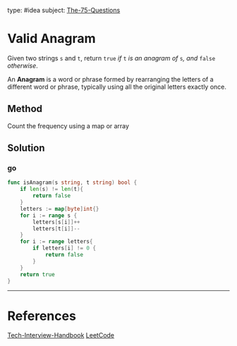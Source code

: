 type: #idea
subject: [The-75-Questions](The-75-Questions.md)
<!-- Subject should be a hub note -->
# Valid Anagram

Given two strings `s` and `t`, return `true` _if_ `t` _is an anagram of_ `s`_, and_ `false` _otherwise_.

An **Anagram** is a word or phrase formed by rearranging the letters of a different word or phrase, typically using all the original letters exactly once.

## Method

Count the frequency using a map or array

## Solution

### go

```go
func isAnagram(s string, t string) bool {
	if len(s) != len(t){
		return false
	}
	letters := map[byte]int{}
	for i := range s {
		letters[s[i]]++
		letters[t[i]]--
	}
	for i := range letters{
		if letters[i] != 0 {
			return false
		}
	}
	return true
}
```

---
# References
<!-- What references back up this idea -->
[Tech-Interview-Handbook](Tech-Interview-Handbook.md)
[LeetCode](https://leetcode.com/problems/valid-anagram/)